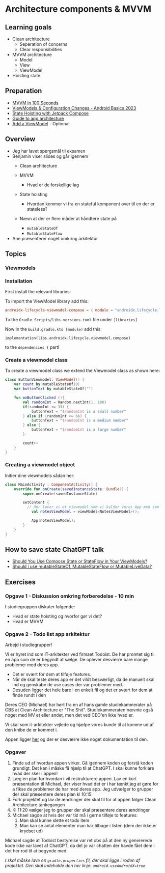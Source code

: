 # Architecture components & MVVM



## Learning goals

- Clean architecture
  - Seperation of concerns
  - Clear responsibilities
- MVVM architecture
  - Model
  - View
  - ViewModel
- Hoisting state



## Preparation

- [MVVM in 100 Seconds](https://youtu.be/-xTqfilaYow?si=KWIuays0YUOqO3Dn)
- [ViewModels & Configuration Changes - Android Basics 2023](https://youtu.be/9sqvBydNJSg?si=Zq2EveH-FIY-VzES)
- [State Hoisting with Jetpack Compose](https://www.youtube.com/watch?v=GT1VJweyNr0)
- [Guide to app architecture](https://developer.android.com/topic/architecture)
-  [Add a ViewModel](https://developer.android.com/codelabs/basic-android-kotlin-compose-viewmodel-and-state?continue=https%3A%2F%2Fdeveloper.android.com%2Fcourses%2Fpathways%2Fandroid-basics-compose-unit-4-pathway-1%23codelab-https%3A%2F%2Fdeveloper.android.com%2Fcodelabs%2Fbasic-android-kotlin-compose-viewmodel-and-state#0) - Optional



## Overview

- Jeg har lavet spørgsmål til eksamen
- Benjamin viser slides og går igennem
  - Clean architecture

  - MVVM
    - Hvad er de forskellige lag

  - State hoisting
    - Hvordan kommer vi fra en stateful komponent over til en der er stateless?
  - Nævn at der er flere måder at håndtere state på
    - `mutableStateOf`
    - `MutableStateFlow`
- Ane præsenterer noget omkring arkitektur



## Topics



### Viewmodels

### Installation

First install the relevant libraries:

To import the ViewModel library add this:

```toml
androidx-lifecycle-viewmodel-compose = { module = "androidx.lifecycle:lifecycle-viewmodel-compose", version = "2.6.2" }
```

To the `Gradle Scripts/libs.versions.toml` file under `[libraries]`



Now in the `build.gradle.kts (module)` add this:

```
implementation(libs.androidx.lifecycle.viewmodel.compose)
```

to the `dependencies {` part!



### Create a viewmodel class

To create a viewmodel class we extend the Viewmodel class as shown here:

```kotlin
class ButtonViewmodel: ViewModel() {
    var count by mutableStateOf(0)
    var buttonText by mutableStateOf("")

    fun onButtonClicked (){
        val randomInt = Random.nextInt(1, 100)
        if(randomInt <= 33) {
            buttonText = "$randomInt is a small number"
        } else if (randomInt <= 66) {
            buttonText = "$randomInt is a medium number"
        } else {
            buttonText = "$randomInt is a large number"
        }

        count++
    }
}
```



### Creating a viewmodel object

Initier dine viewmodels sådan her:

```kotlin
class MainActivity : ComponentActivity() {
    override fun onCreate(savedInstanceState: Bundle?) {
        super.onCreate(savedInstanceState)

        setContent {
          // Her laver vi et viewmodel som vi kalder vores App med som argument
            val notesViewModel = viewModel<NotesViewModel>();

            App(notesViewModel);
        }
    }
}
```




## How to save state ChatGPT talk

- [Should You Use Compose State or StateFlow in Your ViewModels?](https://www.youtube.com/watch?v=T8vApYJlW8o)
- [Should i use mutableStateOf, MutableStateFlow or MutableLiveData?](https://chatgpt.com/c/675ae6af-2de8-8008-a841-9b367fce5c80)



## Exercises

### Opgave 1 - Diskussion omkring forberedelse - 10 min

I studiegruppen diskuter følgende:

- Hvad er state hoisting og hvorfor gør vi det?
- Hvad er MVVM





### Opgave 2 - Todo list app arkitektur

Arbejd i studiegrupper!

Vi er hyret ind som IT-arkitekter ved firmaet Todoist. De har promtet sig til en app som de er begyndt at sælge. De oplever desværre bare mange problemer med deres app. 

- Det er svært for dem at tilføje features. 
- Når de skal teste deres app er det vildt besværligt, da de manuelt skal ind og genskabe de use cases der var problemer med.
- Desuden ligger det hele bare i en enkelt fil og det er svært for dem at finde rundt i den

Deres CEO (Michael) har hørt fra en af hans gamle studiekammerater på CBS at Clean Architecture er "The Shit". Studiekammeraten nævnte også noget med MV et eller andet, men det ved CEO'en ikke hvad er. 

Vi skal som it-arkitekter vejlede og hjælpe vores kunde til at komme ud af den knibe de er kommet i.



Appen ligger [her](https://github.com/behu-kea/note-app-mvvm) og der er desværre ikke noget dokumentation til den. 



### Opgaver

1. Finde ud af hvordan appen virker. Gå igennem koden og forstå koden grundigt. Det kan i måske få hjælp til at ChatGPT. I skal kunne forklare hvad der sker i appen!
2. Læg en plan for hvordan i vil restrukturere appen. Lav en kort præsentation til Michael, der viser hvad det er i har tænkt jeg at gøre for a fikse de problemer de har med deres app. Jeg udvælger to grupper der skal præsentere deres plan kl 10:15
3. Fork projektet og lav de ændringer der skal til for at appen følger Clean Architecture tankegangen
4. Kl 11:20 vælger jeg to grupper der skal præsentere deres ændringer
5. Michael sagde at hvis der var tid må i gerne tilføje to features:
   1. Man skal kunne slette et todo item
   2.  Man kan se antal elementer man har tilbage i listen (dem der ikke er krydset ud)




Michael sagde at Todoist bestyrelse var ret obs på at den ny genererede kode ikke var lavet af ChatGPT, da det jo var chatten der havde fået dem i det her rod til at begynde med



*I skal måske lave en `gradle.properties` fil, der skal ligge i roden af projektet. Den skal indeholde den her linje: `android.useAndroidX=true`*

